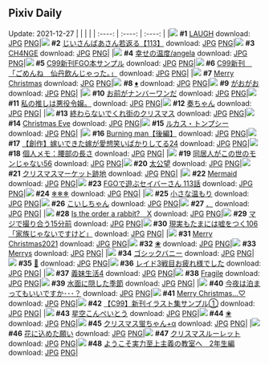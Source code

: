 ## Pixiv Daily
Update: 2021-12-27
|      |      |      |
| :----: | :----: | :----: |
|![](https://pixiv.microyu.workers.dev/c/240x480/img-master/img/2021/12/25/00/21/08/94993064_p0_master1200.jpg) **#1** [LAUGH](https://www.pixiv.net/artworks/94993064) download: [JPG](https://pixiv.microyu.workers.dev/img-original/img/2021/12/25/00/21/08/94993064_p0.jpg) [PNG](https://pixiv.microyu.workers.dev/img-original/img/2021/12/25/00/21/08/94993064_p0.png)|![](https://pixiv.microyu.workers.dev/c/240x480/img-master/img/2021/12/25/10/53/19/95003252_p0_master1200.jpg) **#2** [じいさんばあさん若返る【113】](https://www.pixiv.net/artworks/95003252) download: [JPG](https://pixiv.microyu.workers.dev/img-original/img/2021/12/25/10/53/19/95003252_p0.jpg) [PNG](https://pixiv.microyu.workers.dev/img-original/img/2021/12/25/10/53/19/95003252_p0.png)|![](https://pixiv.microyu.workers.dev/c/240x480/img-master/img/2021/12/26/00/13/13/95025518_p0_master1200.jpg) **#3** [CH4NGE](https://www.pixiv.net/artworks/95025518) download: [JPG](https://pixiv.microyu.workers.dev/img-original/img/2021/12/26/00/13/13/95025518_p0.jpg) [PNG](https://pixiv.microyu.workers.dev/img-original/img/2021/12/26/00/13/13/95025518_p0.png)|
|![](https://pixiv.microyu.workers.dev/c/240x480/img-master/img/2021/12/26/00/00/13/95024771_p0_master1200.jpg) **#4** [幸せの温度/angela](https://www.pixiv.net/artworks/95024771) download: [JPG](https://pixiv.microyu.workers.dev/img-original/img/2021/12/26/00/00/13/95024771_p0.jpg) [PNG](https://pixiv.microyu.workers.dev/img-original/img/2021/12/26/00/00/13/95024771_p0.png)|![](https://pixiv.microyu.workers.dev/c/240x480/img-master/img/2021/12/25/10/16/48/95002663_p0_master1200.jpg) **#5** [C99新刊FGO本サンプル](https://www.pixiv.net/artworks/95002663) download: [JPG](https://pixiv.microyu.workers.dev/img-original/img/2021/12/25/10/16/48/95002663_p0.jpg) [PNG](https://pixiv.microyu.workers.dev/img-original/img/2021/12/25/10/16/48/95002663_p0.png)|![](https://pixiv.microyu.workers.dev/c/240x480/img-master/img/2021/12/25/17/17/47/95011308_p0_master1200.jpg) **#6** [C99新刊　「ごめんね　仙丹飲んじゃった。」](https://www.pixiv.net/artworks/95011308) download: [JPG](https://pixiv.microyu.workers.dev/img-original/img/2021/12/25/17/17/47/95011308_p0.jpg) [PNG](https://pixiv.microyu.workers.dev/img-original/img/2021/12/25/17/17/47/95011308_p0.png)|
|![](https://pixiv.microyu.workers.dev/c/240x480/img-master/img/2021/12/25/00/00/37/94991684_p0_master1200.jpg) **#7** [Merry Christmas](https://www.pixiv.net/artworks/94991684) download: [JPG](https://pixiv.microyu.workers.dev/img-original/img/2021/12/25/00/00/37/94991684_p0.jpg) [PNG](https://pixiv.microyu.workers.dev/img-original/img/2021/12/25/00/00/37/94991684_p0.png)|![](https://pixiv.microyu.workers.dev/c/240x480/img-master/img/2021/12/26/00/01/59/95024979_p0_master1200.jpg) **#8** [♦️](https://www.pixiv.net/artworks/95024979) download: [JPG](https://pixiv.microyu.workers.dev/img-original/img/2021/12/26/00/01/59/95024979_p0.jpg) [PNG](https://pixiv.microyu.workers.dev/img-original/img/2021/12/26/00/01/59/95024979_p0.png)|![](https://pixiv.microyu.workers.dev/c/240x480/img-master/img/2021/12/25/00/00/11/94991467_p0_master1200.jpg) **#9** [がおがお](https://www.pixiv.net/artworks/94991467) download: [JPG](https://pixiv.microyu.workers.dev/img-original/img/2021/12/25/00/00/11/94991467_p0.jpg) [PNG](https://pixiv.microyu.workers.dev/img-original/img/2021/12/25/00/00/11/94991467_p0.png)|
|![](https://pixiv.microyu.workers.dev/c/240x480/img-master/img/2021/12/25/02/07/01/94996393_p0_master1200.jpg) **#10** [お前がナンバーワンだ](https://www.pixiv.net/artworks/94996393) download: [JPG](https://pixiv.microyu.workers.dev/img-original/img/2021/12/25/02/07/01/94996393_p0.jpg) [PNG](https://pixiv.microyu.workers.dev/img-original/img/2021/12/25/02/07/01/94996393_p0.png)|![](https://pixiv.microyu.workers.dev/c/240x480/img-master/img/2021/12/25/00/06/34/94992337_p0_master1200.jpg) **#11** [私の推しは悪役令嬢。](https://www.pixiv.net/artworks/94992337) download: [JPG](https://pixiv.microyu.workers.dev/img-original/img/2021/12/25/00/06/34/94992337_p0.jpg) [PNG](https://pixiv.microyu.workers.dev/img-original/img/2021/12/25/00/06/34/94992337_p0.png)|![](https://pixiv.microyu.workers.dev/c/240x480/img-master/img/2021/12/25/13/44/05/95006590_p0_master1200.jpg) **#12** [奏ちゃん](https://www.pixiv.net/artworks/95006590) download: [JPG](https://pixiv.microyu.workers.dev/img-original/img/2021/12/25/13/44/05/95006590_p0.jpg) [PNG](https://pixiv.microyu.workers.dev/img-original/img/2021/12/25/13/44/05/95006590_p0.png)|
|![](https://pixiv.microyu.workers.dev/c/240x480/img-master/img/2021/12/25/07/30/00/95000326_p0_master1200.jpg) **#13** [終わらないでくれ街のクリスマス](https://www.pixiv.net/artworks/95000326) download: [JPG](https://pixiv.microyu.workers.dev/img-original/img/2021/12/25/07/30/00/95000326_p0.jpg) [PNG](https://pixiv.microyu.workers.dev/img-original/img/2021/12/25/07/30/00/95000326_p0.png)|![](https://pixiv.microyu.workers.dev/c/240x480/img-master/img/2021/12/25/00/47/34/94993840_p0_master1200.jpg) **#14** [Christmas Eve](https://www.pixiv.net/artworks/94993840) download: [JPG](https://pixiv.microyu.workers.dev/img-original/img/2021/12/25/00/47/34/94993840_p0.jpg) [PNG](https://pixiv.microyu.workers.dev/img-original/img/2021/12/25/00/47/34/94993840_p0.png)|![](https://pixiv.microyu.workers.dev/c/240x480/img-master/img/2021/12/26/00/00/09/95024747_p0_master1200.jpg) **#15** [ルカス・トンプシー](https://www.pixiv.net/artworks/95024747) download: [JPG](https://pixiv.microyu.workers.dev/img-original/img/2021/12/26/00/00/09/95024747_p0.jpg) [PNG](https://pixiv.microyu.workers.dev/img-original/img/2021/12/26/00/00/09/95024747_p0.png)|
|![](https://pixiv.microyu.workers.dev/c/240x480/img-master/img/2021/12/25/07/33/51/95000382_p0_master1200.jpg) **#16** [Burning man【後編】](https://www.pixiv.net/artworks/95000382) download: [JPG](https://pixiv.microyu.workers.dev/img-original/img/2021/12/25/07/33/51/95000382_p0.jpg) [PNG](https://pixiv.microyu.workers.dev/img-original/img/2021/12/25/07/33/51/95000382_p0.png)|![](https://pixiv.microyu.workers.dev/c/240x480/img-master/img/2021/12/26/00/20/33/95025179_p0_master1200.jpg) **#17** [【創作】嫁いできた嫁が愛想笑いばかりしてる24](https://www.pixiv.net/artworks/95025179) download: [JPG](https://pixiv.microyu.workers.dev/img-original/img/2021/12/26/00/20/33/95025179_p0.jpg) [PNG](https://pixiv.microyu.workers.dev/img-original/img/2021/12/26/00/20/33/95025179_p0.png)|![](https://pixiv.microyu.workers.dev/c/240x480/img-master/img/2021/12/25/09/00/01/95001480_p0_master1200.jpg) **#18** [個人メモ：腰部の長さ](https://www.pixiv.net/artworks/95001480) download: [JPG](https://pixiv.microyu.workers.dev/img-original/img/2021/12/25/09/00/01/95001480_p0.jpg) [PNG](https://pixiv.microyu.workers.dev/img-original/img/2021/12/25/09/00/01/95001480_p0.png)|
|![](https://pixiv.microyu.workers.dev/c/240x480/img-master/img/2021/12/25/17/10/56/95011109_p0_master1200.jpg) **#19** [同居人がこの世のモンじゃない56](https://www.pixiv.net/artworks/95011109) download: [JPG](https://pixiv.microyu.workers.dev/img-original/img/2021/12/25/17/10/56/95011109_p0.jpg) [PNG](https://pixiv.microyu.workers.dev/img-original/img/2021/12/25/17/10/56/95011109_p0.png)|![](https://pixiv.microyu.workers.dev/c/240x480/img-master/img/2021/12/26/22/58/39/95050721_p0_master1200.jpg) **#20** [太公望](https://www.pixiv.net/artworks/95050721) download: [JPG](https://pixiv.microyu.workers.dev/img-original/img/2021/12/26/22/58/39/95050721_p0.jpg) [PNG](https://pixiv.microyu.workers.dev/img-original/img/2021/12/26/22/58/39/95050721_p0.png)|![](https://pixiv.microyu.workers.dev/c/240x480/img-master/img/2021/12/25/20/30/01/95016749_p0_master1200.jpg) **#21** [クリスマスマーケット跡地](https://www.pixiv.net/artworks/95016749) download: [JPG](https://pixiv.microyu.workers.dev/img-original/img/2021/12/25/20/30/01/95016749_p0.jpg) [PNG](https://pixiv.microyu.workers.dev/img-original/img/2021/12/25/20/30/01/95016749_p0.png)|
|![](https://pixiv.microyu.workers.dev/c/240x480/img-master/img/2021/12/26/00/00/15/95024779_p0_master1200.jpg) **#22** [Mermaid](https://www.pixiv.net/artworks/95024779) download: [JPG](https://pixiv.microyu.workers.dev/img-original/img/2021/12/26/00/00/15/95024779_p0.jpg) [PNG](https://pixiv.microyu.workers.dev/img-original/img/2021/12/26/00/00/15/95024779_p0.png)|![](https://pixiv.microyu.workers.dev/c/240x480/img-master/img/2021/12/25/00/01/40/94991946_p0_master1200.jpg) **#23** [FGOで遊ぶセイバーさん 113話](https://www.pixiv.net/artworks/94991946) download: [JPG](https://pixiv.microyu.workers.dev/img-original/img/2021/12/25/00/01/40/94991946_p0.jpg) [PNG](https://pixiv.microyu.workers.dev/img-original/img/2021/12/25/00/01/40/94991946_p0.png)|![](https://pixiv.microyu.workers.dev/c/240x480/img-master/img/2021/12/26/02/10/46/95028648_p0_master1200.jpg) **#24** [❄❄❄](https://www.pixiv.net/artworks/95028648) download: [JPG](https://pixiv.microyu.workers.dev/img-original/img/2021/12/26/02/10/46/95028648_p0.jpg) [PNG](https://pixiv.microyu.workers.dev/img-original/img/2021/12/26/02/10/46/95028648_p0.png)|
|![](https://pixiv.microyu.workers.dev/c/240x480/img-master/img/2021/12/25/00/00/04/94991375_p0_master1200.jpg) **#25** [小さな温もり](https://www.pixiv.net/artworks/94991375) download: [JPG](https://pixiv.microyu.workers.dev/img-original/img/2021/12/25/00/00/04/94991375_p0.jpg) [PNG](https://pixiv.microyu.workers.dev/img-original/img/2021/12/25/00/00/04/94991375_p0.png)|![](https://pixiv.microyu.workers.dev/c/240x480/img-master/img/2021/12/25/00/21/50/94993093_p0_master1200.jpg) **#26** [こいしちゃん](https://www.pixiv.net/artworks/94993093) download: [JPG](https://pixiv.microyu.workers.dev/img-original/img/2021/12/25/00/21/50/94993093_p0.jpg) [PNG](https://pixiv.microyu.workers.dev/img-original/img/2021/12/25/00/21/50/94993093_p0.png)|![](https://pixiv.microyu.workers.dev/c/240x480/img-master/img/2021/12/25/15/25/49/94991876_p0_master1200.jpg) **#27** [．](https://www.pixiv.net/artworks/94991876) download: [JPG](https://pixiv.microyu.workers.dev/img-original/img/2021/12/25/15/25/49/94991876_p0.jpg) [PNG](https://pixiv.microyu.workers.dev/img-original/img/2021/12/25/15/25/49/94991876_p0.png)|
|![](https://pixiv.microyu.workers.dev/c/240x480/img-master/img/2021/12/25/18/48/41/95013737_p0_master1200.jpg) **#28** [Is the order a rabbit?　Ⅹ](https://www.pixiv.net/artworks/95013737) download: [JPG](https://pixiv.microyu.workers.dev/img-original/img/2021/12/25/18/48/41/95013737_p0.jpg) [PNG](https://pixiv.microyu.workers.dev/img-original/img/2021/12/25/18/48/41/95013737_p0.png)|![](https://pixiv.microyu.workers.dev/c/240x480/img-master/img/2021/12/25/01/04/57/94994710_p0_master1200.jpg) **#29** [マジで撮り合う15分前](https://www.pixiv.net/artworks/94994710) download: [JPG](https://pixiv.microyu.workers.dev/img-original/img/2021/12/25/01/04/57/94994710_p0.jpg) [PNG](https://pixiv.microyu.workers.dev/img-original/img/2021/12/25/01/04/57/94994710_p0.png)|![](https://pixiv.microyu.workers.dev/c/240x480/img-master/img/2021/12/26/18/00/28/95042636_p0_master1200.jpg) **#30** [現実もたまには嘘をつく106「家族じゃないですけど」](https://www.pixiv.net/artworks/95042636) download: [JPG](https://pixiv.microyu.workers.dev/img-original/img/2021/12/26/18/00/28/95042636_p0.jpg) [PNG](https://pixiv.microyu.workers.dev/img-original/img/2021/12/26/18/00/28/95042636_p0.png)|
|![](https://pixiv.microyu.workers.dev/c/240x480/img-master/img/2021/12/25/00/00/35/94991667_p0_master1200.jpg) **#31** [Merry Christmas2021](https://www.pixiv.net/artworks/94991667) download: [JPG](https://pixiv.microyu.workers.dev/img-original/img/2021/12/25/00/00/35/94991667_p0.jpg) [PNG](https://pixiv.microyu.workers.dev/img-original/img/2021/12/25/00/00/35/94991667_p0.png)|![](https://pixiv.microyu.workers.dev/c/240x480/img-master/img/2021/12/25/21/03/52/95017954_p0_master1200.jpg) **#32** [❀](https://www.pixiv.net/artworks/95017954) download: [JPG](https://pixiv.microyu.workers.dev/img-original/img/2021/12/25/21/03/52/95017954_p0.jpg) [PNG](https://pixiv.microyu.workers.dev/img-original/img/2021/12/25/21/03/52/95017954_p0.png)|![](https://pixiv.microyu.workers.dev/c/240x480/img-master/img/2021/12/25/22/13/03/95020397_p0_master1200.jpg) **#33** [Merrys](https://www.pixiv.net/artworks/95020397) download: [JPG](https://pixiv.microyu.workers.dev/img-original/img/2021/12/25/22/13/03/95020397_p0.jpg) [PNG](https://pixiv.microyu.workers.dev/img-original/img/2021/12/25/22/13/03/95020397_p0.png)|
|![](https://pixiv.microyu.workers.dev/c/240x480/img-master/img/2021/12/25/00/00/32/94991640_p0_master1200.jpg) **#34** [ゴシックバニー](https://www.pixiv.net/artworks/94991640) download: [JPG](https://pixiv.microyu.workers.dev/img-original/img/2021/12/25/00/00/32/94991640_p0.jpg) [PNG](https://pixiv.microyu.workers.dev/img-original/img/2021/12/25/00/00/32/94991640_p0.png)|![](https://pixiv.microyu.workers.dev/c/240x480/img-master/img/2021/12/25/12/22/22/95004991_p0_master1200.jpg) **#35** [🎄](https://www.pixiv.net/artworks/95004991) download: [JPG](https://pixiv.microyu.workers.dev/img-original/img/2021/12/25/12/22/22/95004991_p0.jpg) [PNG](https://pixiv.microyu.workers.dev/img-original/img/2021/12/25/12/22/22/95004991_p0.png)|![](https://pixiv.microyu.workers.dev/c/240x480/img-master/img/2021/12/26/13/50/56/95037456_p0_master1200.jpg) **#36** [レイド3戦目お疲れ様でした](https://www.pixiv.net/artworks/95037456) download: [JPG](https://pixiv.microyu.workers.dev/img-original/img/2021/12/26/13/50/56/95037456_p0.jpg) [PNG](https://pixiv.microyu.workers.dev/img-original/img/2021/12/26/13/50/56/95037456_p0.png)|
|![](https://pixiv.microyu.workers.dev/c/240x480/img-master/img/2021/12/25/00/46/51/94993982_p0_master1200.jpg) **#37** [義妹生活4](https://www.pixiv.net/artworks/94993982) download: [JPG](https://pixiv.microyu.workers.dev/img-original/img/2021/12/25/00/46/51/94993982_p0.jpg) [PNG](https://pixiv.microyu.workers.dev/img-original/img/2021/12/25/00/46/51/94993982_p0.png)|![](https://pixiv.microyu.workers.dev/c/240x480/img-master/img/2021/12/25/01/30/58/94995482_p0_master1200.jpg) **#38** [Fragile](https://www.pixiv.net/artworks/94995482) download: [JPG](https://pixiv.microyu.workers.dev/img-original/img/2021/12/25/01/30/58/94995482_p0.jpg) [PNG](https://pixiv.microyu.workers.dev/img-original/img/2021/12/25/01/30/58/94995482_p0.png)|![](https://pixiv.microyu.workers.dev/c/240x480/img-master/img/2021/12/25/00/00/20/94991554_p0_master1200.jpg) **#39** [水面に隠した季節](https://www.pixiv.net/artworks/94991554) download: [JPG](https://pixiv.microyu.workers.dev/img-original/img/2021/12/25/00/00/20/94991554_p0.jpg) [PNG](https://pixiv.microyu.workers.dev/img-original/img/2021/12/25/00/00/20/94991554_p0.png)|
|![](https://pixiv.microyu.workers.dev/c/240x480/img-master/img/2021/12/25/05/39/59/94999223_p0_master1200.jpg) **#40** [今夜は泊まってもいいですか･･･？](https://www.pixiv.net/artworks/94999223) download: [JPG](https://pixiv.microyu.workers.dev/img-original/img/2021/12/25/05/39/59/94999223_p0.jpg) [PNG](https://pixiv.microyu.workers.dev/img-original/img/2021/12/25/05/39/59/94999223_p0.png)|![](https://pixiv.microyu.workers.dev/c/240x480/img-master/img/2021/12/25/01/36/51/94993739_p0_master1200.jpg) **#41** [Merry Christmas...♡](https://www.pixiv.net/artworks/94993739) download: [JPG](https://pixiv.microyu.workers.dev/img-original/img/2021/12/25/01/36/51/94993739_p0.jpg) [PNG](https://pixiv.microyu.workers.dev/img-original/img/2021/12/25/01/36/51/94993739_p0.png)|![](https://pixiv.microyu.workers.dev/c/240x480/img-master/img/2021/12/25/13/20/48/95006140_p0_master1200.jpg) **#42** [【C99】新刊イラスト集サンプル①](https://www.pixiv.net/artworks/95006140) download: [JPG](https://pixiv.microyu.workers.dev/img-original/img/2021/12/25/13/20/48/95006140_p0.jpg) [PNG](https://pixiv.microyu.workers.dev/img-original/img/2021/12/25/13/20/48/95006140_p0.png)|
|![](https://pixiv.microyu.workers.dev/c/240x480/img-master/img/2021/12/26/20/30/00/95046327_p0_master1200.jpg) **#43** [星空こんぺいとう](https://www.pixiv.net/artworks/95046327) download: [JPG](https://pixiv.microyu.workers.dev/img-original/img/2021/12/26/20/30/00/95046327_p0.jpg) [PNG](https://pixiv.microyu.workers.dev/img-original/img/2021/12/26/20/30/00/95046327_p0.png)|![](https://pixiv.microyu.workers.dev/c/240x480/img-master/img/2021/12/25/00/00/42/94991721_p0_master1200.jpg) **#44** [❀](https://www.pixiv.net/artworks/94991721) download: [JPG](https://pixiv.microyu.workers.dev/img-original/img/2021/12/25/00/00/42/94991721_p0.jpg) [PNG](https://pixiv.microyu.workers.dev/img-original/img/2021/12/25/00/00/42/94991721_p0.png)|![](https://pixiv.microyu.workers.dev/c/240x480/img-master/img/2021/12/25/14/22/21/95007338_p0_master1200.jpg) **#45** [クリスマス蛍ちゃん+α](https://www.pixiv.net/artworks/95007338) download: [JPG](https://pixiv.microyu.workers.dev/img-original/img/2021/12/25/14/22/21/95007338_p0.jpg) [PNG](https://pixiv.microyu.workers.dev/img-original/img/2021/12/25/14/22/21/95007338_p0.png)|
|![](https://pixiv.microyu.workers.dev/c/240x480/img-master/img/2021/12/26/00/00/01/95024670_p0_master1200.jpg) **#46** [花に込めた願い](https://www.pixiv.net/artworks/95024670) download: [JPG](https://pixiv.microyu.workers.dev/img-original/img/2021/12/26/00/00/01/95024670_p0.jpg) [PNG](https://pixiv.microyu.workers.dev/img-original/img/2021/12/26/00/00/01/95024670_p0.png)|![](https://pixiv.microyu.workers.dev/c/240x480/img-master/img/2021/12/25/15/41/12/95008951_p0_master1200.jpg) **#47** [クリスマスルーレット](https://www.pixiv.net/artworks/95008951) download: [JPG](https://pixiv.microyu.workers.dev/img-original/img/2021/12/25/15/41/12/95008951_p0.jpg) [PNG](https://pixiv.microyu.workers.dev/img-original/img/2021/12/25/15/41/12/95008951_p0.png)|![](https://pixiv.microyu.workers.dev/c/240x480/img-master/img/2021/12/25/12/31/21/95005156_p0_master1200.jpg) **#48** [ようこそ実力至上主義の教室へ　2年生編](https://www.pixiv.net/artworks/95005156) download: [JPG](https://pixiv.microyu.workers.dev/img-original/img/2021/12/25/12/31/21/95005156_p0.jpg) [PNG](https://pixiv.microyu.workers.dev/img-original/img/2021/12/25/12/31/21/95005156_p0.png)|
